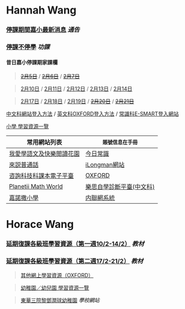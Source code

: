 # Hannah Wang
### [停課期間嘉小最新消息](https://sites.google.com/cpswts.edu.hk/homelearning/%E9%A6%96%E9%A0%81) ***通告***
### [停課不停學](https://sites.google.com/cpswts.edu.hk/homelearning/%E5%81%9C%E8%AA%B2%E4%B8%8D%E5%81%9C%E5%AD%B8) ***功課***

#### 昔日嘉小停課期家課欄
> [~~2月5日~~](https://drive.google.com/file/d/1fiabHgZohiH9Ai81_X__N-e_CFspgnkv/view?usp=sharing) / [~~2月6日~~](https://docs.google.com/document/d/15zGgxOFLKlhomiRpWLhZBUyyxmJt7X-bVgV0WVO0Yj8/edit?usp=sharing) / [~~2月7日~~](https://docs.google.com/document/d/1PrIja3LwLjvLAyn2KN1SiigKdLWWVB0n6ew77BoUnYE/edit?usp=sharing) 

> [2月10日](https://docs.google.com/document/d/1L1Kd_DitbUIR2l60V-Q8wV6TRqix_84coNvVVCrU8z8/edit?usp=sharing) / [2月11日](https://docs.google.com/document/d/1niyi1gIt64Ns-ovFH-9_WBlIFVqlrwvH32iEXAcfL-I/edit?usp=sharing) / [2月12日](https://docs.google.com/document/d/11sR4jWfYxqHHHAOWgFWWN3mCDP-5Mav18nbXEZmd5yU/edit?usp=sharing) / [2月13日](https://docs.google.com/document/d/1dW60EVpp-F9gT9L8KPVIB3QSYnW5GaMCTcqXtAEpRsw/edit?usp=sharing) / [2月14日](https://docs.google.com/document/d/1TMQIG40iqOv8hyh_0HRo0btTBKZUzLOPQMDwPOQEpBs/edit?usp=sharing) 

> [2月17日](https://docs.google.com/document/d/1BTKnwOxqic4A_JvjPXXY30iJieTYeQkgeysisMVRMTE/edit?usp=sharing) / [2月18日](https://docs.google.com/document/d/1Izu8sY_YQHPf6BwnDhMeNQeQ3QdAkamDxJlPEctij78/edit?usp=sharing) / [2月19日](https://docs.google.com/document/d/17BIASu2_HYgMq2ntyJVQJYLGtzZaD39W70OyiaavtXA/edit?usp=sharing) / [~~2月20日~~](https://docs.google.com/document/d/1F-pknhTR6FwhKK4VqRAVZnqTBV4l3XemYvRs7SYMXJY/edit) / [~~2月21日~~](https://docs.google.com/document/d/1cQc_hx56SAo_LhxzN9KzzedRMHhdFh62cz69urPeoF8/edit)


[中文科網站登入方法](https://drive.google.com/file/d/1cl-efs7zY74G60bDK9wmsLHfnBD73WuY/view?usp=sharing) / [英文科OXFORD登入方法](https://drive.google.com/file/d/1elgShm44lu-JsIX3hEN532ZS04mnsJRQ/view?usp=sharing) / [常識科E-SMART登入網站](https://www.google.com/url?q=https%3A%2F%2Febookweb.ephhk.com%2Flogin.php&sa=D&sntz=1&usg=AFQjCNHGDR_VJ3ghFq0Otx65SoR_eCgvQA)

[小學 學習資源一覽](https://www.oupchina.com.hk/zh/self-learning-for-parents#pri)

| 常用網站列表 | `賬號信息在手冊`                   |
| ------------- | ------------------------------ |
| [我愛學語文及快樂閲讀花園](http://ephchinese.ephhk.com)      |  [今日常識](http://ephgs.ephhk.com/student)       |
| [來説普通話](http://ephpth.ephhk.com/student)   | [iLongman網站](http://prd1.pearson.com.hk)    |
| [咨詢科技科課本電子平臺](http://www.drpcfamily.com.hk) | [OXFORD](http://www.oupchina.com.hk) |
| [Planetii Math World](http://www.planetii.com) | [樂思自學診斷平臺(中文科)](http://4d.pan-lloyds.com) |
| [嘉諾撒小學](http://www.cpswts.edu.hk/)  | [内聯網系統](http://www.cpswts.edu.hk/it-school/)  |


# Horace Wang
### [延期復課各級班學習資源（第一週10/2-14/2）](https://drive.google.com/drive/folders/1pbIAT47CITXiu3lYOfqh5ZXQnkgu3-ZH) ***教材***
### [延期復課各級班學習資源（第二週17/2-21/2）](https://drive.google.com/drive/folders/1qgrWJR5EfSD-vuZkVYcXKwbHgg-9FOdp) ***教材***

> [其他網上學習資源（OXFORD）](http://www.twghltykkg.edu.hk/index.php/section/notice/1761_4888)

> [幼稚園／幼兒園 學習資源一覽](https://www.oupchina.com.hk/zh/self-learning-for-parents#kg)

> [東華三院黎鄧潤球幼稚園](http://www.twghltykkg.edu.hk/)  ***學校網站***
